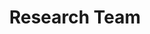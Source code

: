 ---
layout: course-page
title: Research Team
instructor:
  - name: Dr. John Goudie
    url: instructional/DrJohnGoudie
coursename: KAMSC RESEARCH TEAM
description: "An independent research course wherein junior and senior students are placed with research mentors in the community or at KAMSC. In collaboration with a mentor, they develop a research proposal and, from early in the fall until the end of February, carry out the research at the mentor’s work site. This research averages 6-8 hours per week after the classes at KAMSC. Milestones are measured and students participate in regular meetings, science seminars and science fair competitions. (by application only)"
---